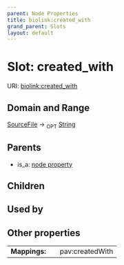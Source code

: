 ```yaml
---
parent: Node Properties
title: biolink:created_with
grand_parent: Slots
layout: default
---
```


# Slot: created_with




URI: [biolink:created_with](https://w3id.org/biolink/vocab/created_with)

## Domain and Range

[SourceFile](SourceFile.md) ->  <sub>OPT</sub> [String](types/String.md)

## Parents

 *  is_a: [node property](node_property.md)

## Children


## Used by


## Other properties

|  |  |  |
| --- | --- | --- |
| **Mappings:** | | pav:createdWith |

